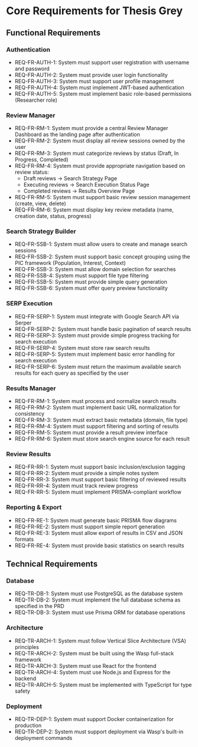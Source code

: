 # Core Requirements for Thesis Grey

## Functional Requirements

### Authentication
- REQ-FR-AUTH-1: System must support user registration with username and password
- REQ-FR-AUTH-2: System must provide user login functionality
- REQ-FR-AUTH-3: System must support user profile management
- REQ-FR-AUTH-4: System must implement JWT-based authentication
- REQ-FR-AUTH-5: System must implement basic role-based permissions (Researcher role)

### Review Manager
- REQ-FR-RM-1: System must provide a central Review Manager Dashboard as the landing page after authentication
- REQ-FR-RM-2: System must display all review sessions owned by the user
- REQ-FR-RM-3: System must categorize reviews by status (Draft, In Progress, Completed)
- REQ-FR-RM-4: System must provide appropriate navigation based on review status:
  - Draft reviews -> Search Strategy Page
  - Executing reviews -> Search Execution Status Page
  - Completed reviews -> Results Overview Page
- REQ-FR-RM-5: System must support basic review session management (create, view, delete)
- REQ-FR-RM-6: System must display key review metadata (name, creation date, status, progress)

### Search Strategy Builder
- REQ-FR-SSB-1: System must allow users to create and manage search sessions
- REQ-FR-SSB-2: System must support basic concept grouping using the PIC framework (Population, Interest, Context)
- REQ-FR-SSB-3: System must allow domain selection for searches
- REQ-FR-SSB-4: System must support file type filtering
- REQ-FR-SSB-5: System must provide simple query generation
- REQ-FR-SSB-6: System must offer query preview functionality


### SERP Execution
- REQ-FR-SERP-1: System must integrate with Google Search API via Serper
- REQ-FR-SERP-2: System must handle basic pagination of search results
- REQ-FR-SERP-3: System must provide simple progress tracking for search execution
- REQ-FR-SERP-4: System must store raw search results
- REQ-FR-SERP-5: System must implement basic error handling for search execution
- REQ-FR-SERP-6: System must return the maximum available search results for each query as specified by the user

### Results Manager
- REQ-FR-RM-1: System must process and normalize search results
- REQ-FR-RM-2: System must implement basic URL normalization for consistency
- REQ-FR-RM-3: System must extract basic metadata (domain, file type)
- REQ-FR-RM-4: System must support filtering and sorting of results
- REQ-FR-RM-5: System must provide a result preview interface
- REQ-FR-RM-6: System must store search engine source for each result

### Review Results
- REQ-FR-RR-1: System must support basic inclusion/exclusion tagging
- REQ-FR-RR-2: System must provide a simple notes system
- REQ-FR-RR-3: System must support basic filtering of reviewed results
- REQ-FR-RR-4: System must track review progress
- REQ-FR-RR-5: System must implement PRISMA-compliant workflow

### Reporting & Export
- REQ-FR-RE-1: System must generate basic PRISMA flow diagrams
- REQ-FR-RE-2: System must support simple report generation
- REQ-FR-RE-3: System must allow export of results in CSV and JSON formats
- REQ-FR-RE-4: System must provide basic statistics on search results

## Technical Requirements

### Database
- REQ-TR-DB-1: System must use PostgreSQL as the database system
- REQ-TR-DB-2: System must implement the full database schema as specified in the PRD
- REQ-TR-DB-3: System must use Prisma ORM for database operations

### Architecture
- REQ-TR-ARCH-1: System must follow Vertical Slice Architecture (VSA) principles
- REQ-TR-ARCH-2: System must be built using the Wasp full-stack framework
- REQ-TR-ARCH-3: System must use React for the frontend
- REQ-TR-ARCH-4: System must use Node.js and Express for the backend
- REQ-TR-ARCH-5: System must be implemented with TypeScript for type safety

### Deployment
- REQ-TR-DEP-1: System must support Docker containerization for production
- REQ-TR-DEP-2: System must support deployment via Wasp's built-in deployment commands
